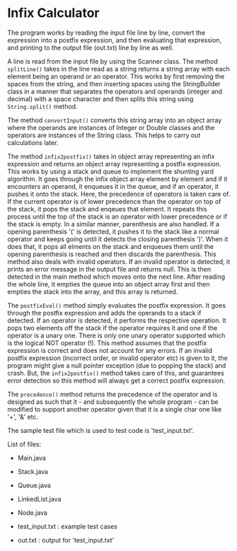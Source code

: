# Infix Calculator

The program works by reading the input file line by line, convert the expression
into a postfix expression, and then evaluating that expression, and printing to
the output file (out.txt) line by line as well.

A line is read from the input file by using the Scanner class. The method
`splitLine()` takes in the line read as a string returns a string array with each
element being an operand or an operator. This works by first removing the spaces
from the string, and then inserting spaces using the StringBuilder class in a
manner that separates the operators and operands (integer and decimal) with a
space character and then splits this string using `String.split()` method.

The method `convertInput()` converts this string array into an object array where
the operands are instances of Integer or Double classes and the operators are
instances of the String class. This helps to carry out calculations later.

The method `infix2postfix()` takes in object array representing an infix expression
and returns an object array representing a postfix expression. This works by using
a stack and queue to implement the shunting yard algorithm. It goes through the 
infix object array element by element and if it encounters an operand, it enqueues
it in the queue, and if an operator, it pushes it onto the stack. Here, the
precedence of operators is taken care of. If the current operator is of lower
precedence than the operator on top of the stack, it pops the stack and enqeues
that element. It repeats this process until the top of the stack is an operator
with lower precedence or if the stack is empty. In a similar manner, parenthesis
are also handled. If a opening parenthesis '(' is detected, it pushes it to the
stack like a normal operator and keeps going until it detects the closing
parenthesis ')'. When it does that, it pops all elments on the stack and enqueues
them until the opening parenthesis is reached and then discards the parenthesis.
This method also deals with invalid operators. If an invalid operator is detected,
it prints an error message in the output file and returns null. This is then
detected in the main method which moves onto the next line. After reading the whole
line, it empties the queue into an object array first and then empties the stack
into the array, and this array is returned.

The `postfixEval()` method simply evaluates the postfix expression. It goes through the
postfix expression and adds the operands to a stack if detected. If an operator is
detected, it performs the respective operation. It pops two elements off the stack
if the operator requires it and one if the operator is a unary one. There is only one
unary operator supported which is the logical NOT operator (!). This method assumes
that the postfix expression is correct and does not account for any errors. If an
invalid postfix expression (incorrect order, or invalid operator etc) is given to it,
the program might give a null pointer exception (due to popping the stack) and crash.
But, the `infix2postfix()` method takes care of this, and guarantees error detection
so this method will always get a correct postfix expression.

The `precedence()` method returns the precedence of the operator and is designed as such
that it - and subsequently the whole program - can be modified to support another
operator given that it is a single char one like '+', '&' etc.

The sample test file which is used to test code is 'test_input.txt'.

List of files:
* Main.java
* Stack.java
* Queue.java
* LinkedList.java
* Node.java

* test_input.txt :	example test cases
* out.txt 	 :	output for 'test_input.txt'

